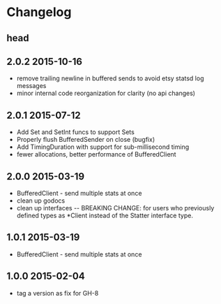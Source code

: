 Changelog
=========

## head

## 2.0.2 2015-10-16
*   remove trailing newline in buffered sends to avoid etsy statsd log messages
*   minor internal code reorganization for clarity (no api changes)

## 2.0.1 2015-07-12
*   Add Set and SetInt funcs to support Sets
*   Properly flush BufferedSender on close (bugfix)
*   Add TimingDuration with support for sub-millisecond timing
*   fewer allocations, better performance of BufferedClient

## 2.0.0 2015-03-19
*   BufferedClient - send multiple stats at once
*   clean up godocs
*   clean up interfaces -- BREAKING CHANGE: for users who previously defined
    types as *Client instead of the Statter interface type.

## 1.0.1 2015-03-19
*   BufferedClient - send multiple stats at once

## 1.0.0 2015-02-04
*   tag a version as fix for GH-8
